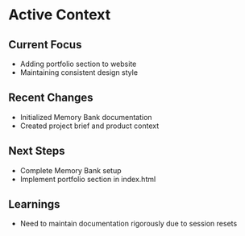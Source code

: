 # Active Context

## Current Focus
- Adding portfolio section to website
- Maintaining consistent design style

## Recent Changes
- Initialized Memory Bank documentation
- Created project brief and product context

## Next Steps
- Complete Memory Bank setup
- Implement portfolio section in index.html

## Learnings
- Need to maintain documentation rigorously due to session resets
